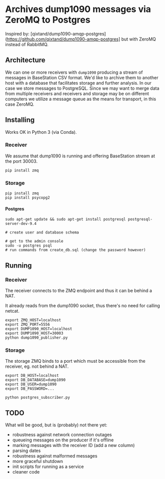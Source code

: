 # Archives dump1090 messages via ZeroMQ to Postgres

Inspired by: [qixtand/dump1090-amqp-postgres](https://github.com/qixtand/dump1090-amqp-postgres] but with ZeroMQ instead of RabbitMQ.

## Architecture

We can one or more receivers with `dump1090` producing a stream of messages in BaseStation CSV format. We'd like to archive them to another host with a database that facilitates storage and further analysis. In our case we store messages to PostgreSQL. Since we may want to merge data from multiple receivers and receivers and storage may be on different computers we utilize a message queue as the means for transport, in this case ZeroMQ.

## Installing

Works OK in Python 3 (via Conda).

### Receiver

We assume that dump1090 is running and offering BaseStation stream at the port 30003.

```
pip install zmq
```

### Storage

```
pip install zmq
pip install psycopg2
```

#### Postgres

```
sudo apt-get update && sudo apt-get install postgresql postgresql-server-dev-9.4

# create user and database schema

# get to the admin console
sudo -u postgres psql
# run commands from create_db.sql (change the password however)
```

## Running

### Receiver

The receiver connects to the ZMQ endpoint and thus it can be behind a NAT.

It already reads from the dump1090 socket, thus there's no need for calling netcat.

```
export ZMQ_HOST=localhost
export ZMQ_PORT=5556
export DUMP1090_HOST=localhost
export DUMP1090_HOST=30003
python dump1090_publisher.py
```

### Storage

The storage ZMQ binds to a port which must be accessible from the receiver, eg. not behind a NAT.

```
export DB_HOST=localhost
export DB_DATABASE=dump1090
export DB_USER=dump1090
export DB_PASSWORD=...

python postgres_subscriber.py
```

## TODO

What will be good, but is (probably) not there yet:

- robustness against network connection outages
- queueing messages on the producer if it's offline
- marking messages with the receiver ID (add a new column)
- parsing dates
- robustness against malformed messages
- more graceful shutdown
- init scripts for running as a service
- cleaner code
